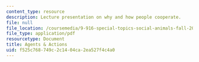 ```yaml
---
content_type: resource
description: Lecture presentation on why and how people cooperate.
file: null
file_location: /coursemedia/9-916-special-topics-social-animals-fall-2009/f525c768749c2c1404ca2ea527f4c4a0_MIT9_916F09_lec05.pdf
file_type: application/pdf
resourcetype: Document
title: Agents & Actions
uid: f525c768-749c-2c14-04ca-2ea527f4c4a0
---
```


